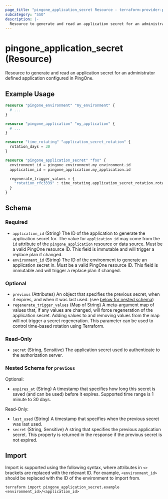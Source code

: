 ```yaml
---
page_title: "pingone_application_secret Resource - terraform-provider-pingone"
subcategory: "SSO"
description: |-
  Resource to generate and read an application secret for an administrator defined application configured in PingOne.
---
```


# pingone_application_secret (Resource)

Resource to generate and read an application secret for an administrator defined application configured in PingOne.

## Example Usage

```terraform
resource "pingone_environment" "my_environment" {
  # ...
}

resource "pingone_application" "my_application" {
  # ...
}

resource "time_rotating" "application_secret_rotation" {
  rotation_days = 30
}

resource "pingone_application_secret" "foo" {
  environment_id = pingone_environment.my_environment.id
  application_id = pingone_application.my_application.id

  regenerate_trigger_values = {
    "rotation_rfc3339" : time_rotating.application_secret_rotation.rotation_rfc3339,
  }
}
```

<!-- schema generated by tfplugindocs -->
## Schema

### Required

- `application_id` (String) The ID of the application to generate the application secret for. The value for `application_id` may come from the `id` attribute of the `pingone_application` resource or data source.  Must be a valid PingOne resource ID.  This field is immutable and will trigger a replace plan if changed.
- `environment_id` (String) The ID of the environment to generate an application secret in.  Must be a valid PingOne resource ID.  This field is immutable and will trigger a replace plan if changed.

### Optional

- `previous` (Attributes) An object that specifies the previous secret, when it expires, and when it was last used. (see [below for nested schema](#nestedatt--previous))
- `regenerate_trigger_values` (Map of String) A meta-argument map of values that, if any values are changed, will force regeneration of the application secret.  Adding values to and removing values from the map will not trigger a secret regeneration.  This parameter can be used to control time-based rotation using Terraform.

### Read-Only

- `secret` (String, Sensitive) The application secret used to authenticate to the authorization server.

<a id="nestedatt--previous"></a>
### Nested Schema for `previous`

Optional:

- `expires_at` (String) A timestamp that specifies how long this secret is saved (and can be used) before it expires. Supported time range is 1 minute to 30 days.

Read-Only:

- `last_used` (String) A timestamp that specifies when the previous secret was last used.
- `secret` (String, Sensitive) A string that specifies the previous application secret. This property is returned in the response if the previous secret is not expired.

## Import

Import is supported using the following syntax, where attributes in `<>` brackets are replaced with the relevant ID.  For example, `<environment_id>` should be replaced with the ID of the environment to import from.

```shell
terraform import pingone_application_secret.example <environment_id>/<application_id>
```
